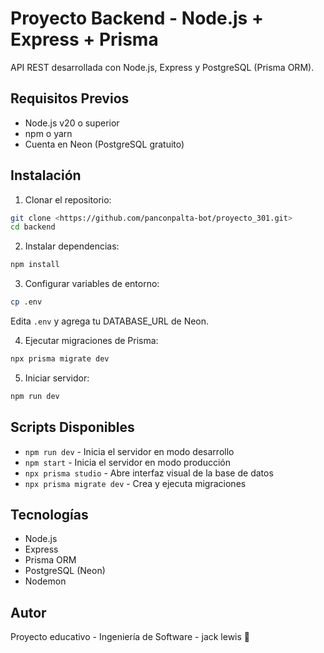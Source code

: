 # Proyecto Backend - Node.js + Express + Prisma

API REST desarrollada con Node.js, Express y PostgreSQL (Prisma ORM).

## Requisitos Previos

- Node.js v20 o superior
- npm o yarn
- Cuenta en Neon (PostgreSQL gratuito)

## Instalación

1. Clonar el repositorio:
```bash
git clone <https://github.com/panconpalta-bot/proyecto_301.git>
cd backend
```

2. Instalar dependencias:
```bash
npm install
```

3. Configurar variables de entorno:
```bash
cp .env
```
Edita `.env` y agrega tu DATABASE_URL de Neon.

4. Ejecutar migraciones de Prisma:
```bash
npx prisma migrate dev
```

5. Iniciar servidor:
```bash
npm run dev
```

## Scripts Disponibles

- `npm run dev` - Inicia el servidor en modo desarrollo
- `npm start` - Inicia el servidor en modo producción
- `npx prisma studio` - Abre interfaz visual de la base de datos
- `npx prisma migrate dev` - Crea y ejecuta migraciones

## Tecnologías

- Node.js
- Express
- Prisma ORM
- PostgreSQL (Neon)
- Nodemon

## Autor

Proyecto educativo - Ingeniería de Software - jack lewis 🍔